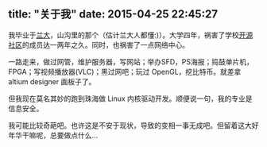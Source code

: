 title: "关于我"
date: 2015-04-25 22:45:27
---

我毕业于[兰大](http://www.lzu.edu.cn)，山沟里的那个（估计兰大人都懂:)）。大学四年，祸害了学校[开源社区](http://oss.lzu.edu.cn)的成员达一两年之久。同时，也祸害了一点网络中心。

一路走来，做过网管，维护服务器，写网站；举办SFD，PS海报；捣鼓单片机，FPGA；写视频播放器(VLC)；黑过网吧；玩过 OpenGL，挖比特币。就差拿 altium designer 画板子了。

但我现在莫名其妙的跑到珠海做 Linux 内核驱动开发。顺便说一句，我的专业是信息安全。

我可能比较奇葩吧。也许这是不安于现状，导致的变相一事无成吧。但留着这大好年华干嘛呢，总要做点什么...